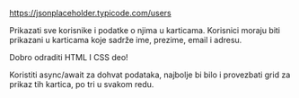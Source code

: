 https://jsonplaceholder.typicode.com/users

Prikazati sve korisnike i podatke o njima u karticama.
Korisnici moraju biti prikazani u karticama koje sadrže ime, prezime, email i adresu.

Dobro odraditi HTML I CSS deo!

Koristiti async/await za dohvat podataka, najbolje bi bilo i provezbati grid 
za prikaz tih kartica, po tri u svakom redu.